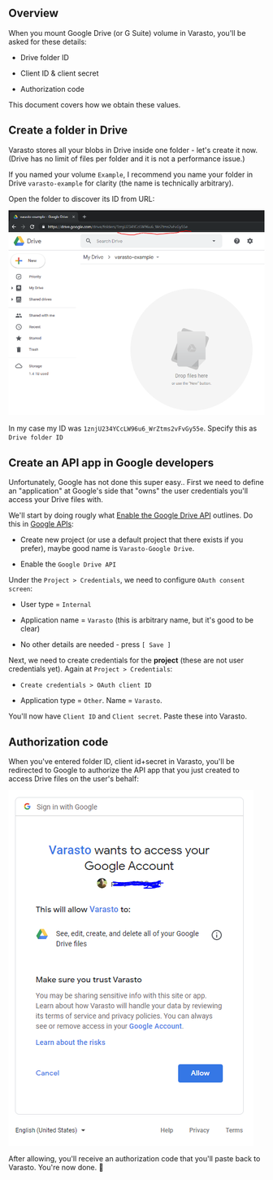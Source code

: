 Overview
--------

When you mount Google Drive (or G Suite) volume in Varasto, you'll be asked for these details:

- Drive folder ID

- Client ID & client secret

- Authorization code

This document covers how we obtain these values.


Create a folder in Drive
------------------------

Varasto stores all your blobs in Drive inside one folder - let's create it now. (Drive has
no limit of files per folder and it is not a performance issue.)

If you named your volume `Example`, I recommend you name your folder in Drive
`varasto-example` for clarity (the name is technically arbitrary).

Open the folder to discover its ID from URL:

![](folder-id.png)

In my case my ID was `1znjU234YCcLW96u6_WrZtms2vFvGy55e`. Specify this as `Drive folder ID`


Create an API app in Google developers
--------------------------------------

Unfortunately, Google has not done this super easy.. First we need to define an "application"
at Google's side that "owns" the user credentials you'll access your Drive files with.

We'll start by doing rougly what
[Enable the Google Drive API](https://developers.google.com/drive/api/v3/enable-drive-api)
outlines. Do this in [Google APIs](https://console.developers.google.com/apis/):

- Create new project (or use a default project that there exists if you prefer), maybe good
  name is `Varasto-Google Drive`.

- Enable the `Google Drive API`

Under the `Project > Credentials`, we need to configure `OAuth consent screen`:

- User type = `Internal`

- Application name = `Varasto` (this is arbitrary name, but it's good to be clear)

- No other details are needed - press `[ Save ]`

Next, we need to create credentials for the **project** (these are not user credentials yet).
Again at `Project > Credentials`:

- `Create credentials > OAuth client ID`

- Application type = `Other`. Name = `Varasto`.

You'll now have `Client ID` and `Client secret`. Paste these into Varasto.


Authorization code
------------------

When you've entered folder ID, client id+secret in Varasto, you'll be redirected to Google
to authorize the API app that you just created to access Drive files on the user's behalf:

![](drive-consent-screen.png)

After allowing, you'll receive an authorization code that you'll paste back to Varasto.
You're now done. 🎉

